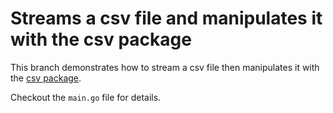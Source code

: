 # Streams a csv file and manipulates it with the csv package
This branch demonstrates how to stream a csv file then manipulates it with the
[csv package](https://pkg.go.dev/encoding/csv).

Checkout the `main.go` file for details.
